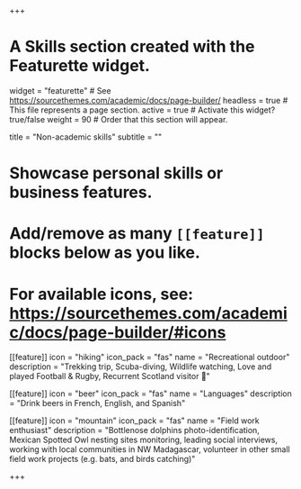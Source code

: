 +++
# A Skills section created with the Featurette widget.
widget = "featurette"  # See https://sourcethemes.com/academic/docs/page-builder/
headless = true  # This file represents a page section.
active = true  # Activate this widget? true/false
weight = 90  # Order that this section will appear.

title = "Non-academic skills"
subtitle = ""

# Showcase personal skills or business features.
# 
# Add/remove as many `[[feature]]` blocks below as you like.
# 
# For available icons, see: https://sourcethemes.com/academic/docs/page-builder/#icons

  
[[feature]]
  icon = "hiking"
  icon_pack = "fas"
  name = "Recreational outdoor"
  description = "Trekking trip, Scuba-diving, Wildlife watching, Love and played Football & Rugby, Recurrent Scotland visitor :scotland:"  

[[feature]]
  icon = "beer"
  icon_pack = "fas"
  name = "Languages"
  description = "Drink beers in French, English, and Spanish"
  
[[feature]]
  icon = "mountain"
  icon_pack = "fas"
  name = "Field work enthusiast"
  description = "Bottlenose dolphins photo-identification, Mexican Spotted Owl nesting sites monitoring, leading social interviews, working with local communities in NW Madagascar, volunteer in other small field work projects (e.g. bats, and birds catching)"

+++
